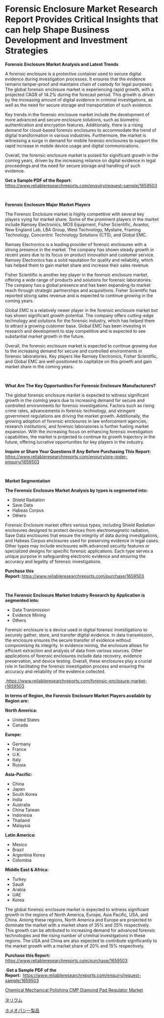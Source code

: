 <p><h1>Forensic Enclosure Market Research Report Provides Critical Insights that can help Shape Business Development and Investment Strategies</h1></p><p><strong>Forensic Enclosure Market Analysis and Latest Trends</strong></p>
<p><p>A forensic enclosure is a protective container used to secure digital evidence during investigation processes. It ensures that the evidence remains tamper-proof and maintains chain of custody for legal purposes. The global forensic enclosure market is experiencing rapid growth, with a projected CAGR of 14.2% during the forecast period. This growth is driven by the increasing amount of digital evidence in criminal investigations, as well as the need for secure storage and transportation of such evidence.</p><p>Key trends in the forensic enclosure market include the development of more advanced and secure enclosure solutions, such as biometric authentication and encryption features. Additionally, there is a rising demand for cloud-based forensic enclosures to accommodate the trend of digital transformation in various industries. Furthermore, the market is witnessing a surge in demand for mobile forensic enclosures to support the rapid increase in mobile device usage and digital communications.</p><p>Overall, the forensic enclosure market is poised for significant growth in the coming years, driven by the increasing reliance on digital evidence in legal proceedings and the need for secure storage and handling of such evidence.</p></p>
<p><strong>Get a Sample PDF of the Report:&nbsp;</strong> <a href="https://www.reliableresearchreports.com/enquiry/request-sample/1659503">https://www.reliableresearchreports.com/enquiry/request-sample/1659503</a></p>
<p>&nbsp;</p>
<p><strong>Forensic Enclosure Major Market Players</strong></p>
<p><p>The Forensic Enclosure market is highly competitive with several key players vying for market share. Some of the prominent players in the market include Ramsey Electronics, MOS Equipment, Fisher Scientific, Avantor, New England Lab, LBA Group, West Technology, Mystaire, Framing Technology, Concentric Technology Solutions (CTS), and Global EMC.</p><p>Ramsey Electronics is a leading provider of forensic enclosures with a strong presence in the market. The company has shown steady growth in recent years due to its focus on product innovation and customer service. Ramsey Electronics has a solid reputation for quality and reliability, which has helped them to gain market share and increase their sales revenue.</p><p>Fisher Scientific is another key player in the forensic enclosure market, offering a wide range of products and solutions for forensic laboratories. The company has a global presence and has been expanding its market reach through strategic partnerships and acquisitions. Fisher Scientific has reported strong sales revenue and is expected to continue growing in the coming years.</p><p>Global EMC is a relatively newer player in the forensic enclosure market but has shown significant growth potential. The company offers cutting-edge technology and solutions for the forensic industry, which has helped them to attract a growing customer base. Global EMC has been investing in research and development to stay competitive and is expected to see substantial market growth in the future.</p><p>Overall, the forensic enclosure market is expected to continue growing due to the increasing demand for secure and controlled environments in forensic laboratories. Key players like Ramsey Electronics, Fisher Scientific, and Global EMC are well-positioned to capitalize on this growth and gain market share in the coming years.</p></p>
<p>&nbsp;</p>
<p><strong>What Are The Key Opportunities For Forensic Enclosure Manufacturers?</strong></p>
<p><p>The global forensic enclosure market is expected to witness significant growth in the coming years due to increasing demand for secure and controlled environments for forensic investigations. Factors such as rising crime rates, advancements in forensic technology, and stringent government regulations are driving the market growth. Additionally, the growing adoption of forensic enclosures in law enforcement agencies, research institutions, and forensic laboratories is further fueling market expansion. With the increasing focus on enhancing forensic investigation capabilities, the market is projected to continue its growth trajectory in the future, offering lucrative opportunities for key players in the industry.</p></p>
<p><strong>Inquire or Share Your Questions If Any Before Purchasing This Report:</strong> <a href="https://www.reliableresearchreports.com/enquiry/pre-order-enquiry/1659503">https://www.reliableresearchreports.com/enquiry/pre-order-enquiry/1659503</a></p>
<p>&nbsp;</p>
<p><strong>Market Segmentation</strong></p>
<p><strong>The Forensic Enclosure Market Analysis by types is segmented into:</strong></p>
<p><ul><li>Shield Radiation</li><li>Save Data</li><li>Habeas Corpus</li><li>Others</li></ul></p>
<p><p>Forensic Enclosure market offers various types, including Shield Radiation enclosures designed to protect devices from electromagnetic radiation, Save Data enclosures that ensure the integrity of data during investigations, and Habeas Corpus enclosures used for preserving evidence in legal cases. Other types may include enclosures with advanced security features or specialized designs for specific forensic applications. Each type serves a unique purpose in safeguarding electronic evidence and ensuring the accuracy and legality of forensic investigations.</p></p>
<p><strong>Purchase this Report:&nbsp;</strong><a href="https://www.reliableresearchreports.com/purchase/1659503">https://www.reliableresearchreports.com/purchase/1659503</a></p>
<p>&nbsp;</p>
<p><strong>The Forensic Enclosure Market Industry Research by Application is segmented into:</strong></p>
<p><ul><li>Data Transmission</li><li>Evidence Mining</li><li>Others</li></ul></p>
<p><p>Forensic enclosure is a device used in digital forensic investigations to securely gather, store, and transfer digital evidence. In data transmission, the enclosure ensures the secure transfer of evidence without compromising its integrity. In evidence mining, the enclosure allows for efficient extraction and analysis of data from various sources. Other applications of forensic enclosures include data recovery, evidence preservation, and device testing. Overall, these enclosures play a crucial role in facilitating the forensic investigation process and ensuring the accuracy and reliability of the evidence collected.</p></p>
<p><a href="https://www.reliableresearchreports.com/forensic-enclosure-market-r1659503">&nbsp;https://www.reliableresearchreports.com/forensic-enclosure-market-r1659503</a></p>
<p><strong>In terms of Region, the Forensic Enclosure Market Players available by Region are:</strong></p>
<p>
    <p> <strong> North America: </strong>
        <ul>
            <li>United States</li>
            <li>Canada</li>
        </ul>
        </p> 
    <p> <strong> Europe: </strong>
        <ul>
            <li>Germany</li>
            <li>France</li>
            <li>U.K.</li>
            <li>Italy</li>
            <li>Russia</li>
        </ul>
        </p> 
    <p> <strong> Asia-Pacific: </strong>
        <ul>
            <li>China</li>
            <li>Japan</li>
            <li>South Korea</li>
            <li>India</li>
            <li>Australia</li>
            <li>China Taiwan</li>
            <li>Indonesia</li>
            <li>Thailand</li>
            <li>Malaysia</li>
        </ul>
        </p> 
    <p> <strong> Latin America: </strong>
        <ul>
            <li>Mexico</li>
            <li>Brazil</li>
            <li>Argentina Korea</li>
            <li>Colombia</li>
        </ul>
        </p> 
    <p> <strong> Middle East & Africa: </strong>
        <ul>
            <li>Turkey</li>
            <li>Saudi</li>
            <li>Arabia</li>
            <li>UAE</li>
            <li>Korea</li>
        </ul>
    </p>
    </p>
<p><p>The global forensic enclosure market is expected to witness significant growth in the regions of North America, Europe, Asia Pacific, USA, and China. Among these regions, North America and Europe are projected to dominate the market with a market share of 35% and 25% respectively. This growth can be attributed to increasing demand for advanced forensic technologies and the rising number of criminal investigations in these regions. The USA and China are also expected to contribute significantly to the market growth with a market share of 20% and 15% respectively.</p></p>
<p><strong>Purchase this Report: </strong><a href="https://www.reliableresearchreports.com/purchase/1659503">https://www.reliableresearchreports.com/purchase/1659503</a></p>
<p>&nbsp;<strong>Get a Sample PDF of the Report:&nbsp;&nbsp;</strong><a href="https://www.reliableresearchreports.com/enquiry/request-sample/1659503">https://www.reliableresearchreports.com/enquiry/request-sample/1659503</a></p>
<p><strong></strong></p>
<p><p><a href="https://cautious-neon-760.notion.site/Chemical-Mechanical-Polishing-CMP-Diamond-Pad-Regulator-Market-Analysis-Its-CAGR-Market-Segmentati-ed519ee63ba042fb864a458734f1ee12">Chemical Mechanical Polishing CMP Diamond Pad Regulator Market</a></p><p><a href="https://medium.com/@jarredmertz53/%E3%82%BF%E3%83%AA%E3%82%A6%E3%83%A0%E5%B8%82%E5%A0%B4%E3%81%AE%E3%83%88%E3%83%AC%E3%83%B3%E3%83%89%E3%81%A8%E5%B8%82%E5%A0%B4%E5%88%86%E6%9E%90%E3%81%AF-2024%E5%B9%B4%E3%81%8B%E3%82%892031%E5%B9%B4%E3%81%BE%E3%81%A7%E3%81%AE%E6%9C%9F%E9%96%93%E3%81%AB%E4%BA%88%E6%B8%AC%E3%81%95%E3%82%8C%E3%81%A6%E3%81%84%E3%81%BE%E3%81%99-90e68fd083d8">タリウム</a></p><p><a href="https://medium.com/@thomasbaker655/%E3%83%9B%E3%83%A1%E3%82%AA%E3%83%91%E3%82%B7%E3%83%BC%E8%A3%BD%E5%93%81%E5%B8%82%E5%A0%B4-%E7%AB%B6%E4%BA%89%E5%88%86%E6%9E%90-%E5%B8%82%E5%A0%B4%E3%83%88%E3%83%AC%E3%83%B3%E3%83%89-2031%E5%B9%B4%E3%81%BE%E3%81%A7%E3%81%AE%E4%BA%88%E6%B8%AC-83c0a0ef8e0f">ホメオパシー製品</a></p></p>
